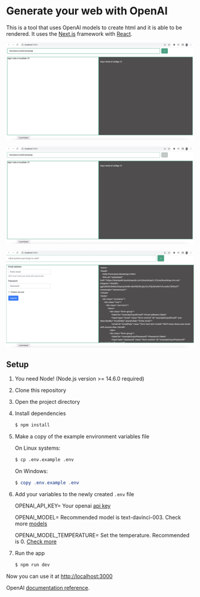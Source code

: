 # Generate your web with OpenAI

This is a tool that uses OpenAI models to create html and it is able to be rendered. It uses the [Next.js](https://nextjs.org/) framework with [React](https://reactjs.org/).

![Writing my wish](./public/img1.png)

![Wating](./public/img2.png)

![Your web :)](./public/img3.png)


## Setup

1. You need Node! (Node.js version >= 14.6.0 required)

2. Clone this repository

3. Open the project directory

4. Install dependencies

   ```bash
   $ npm install
   ```

5. Make a copy of the example environment variables file

   On Linux systems: 
   ```bash
   $ cp .env.example .env
   ```
   On Windows:
   ```powershell
   $ copy .env.example .env
   ```
6. Add your variables to the newly created `.env` file
   
   OPENAI_API_KEY= Your openai [api key](https://platform.openai.com/account/api-keys)

   OPENAI_MODEL= Recommended model is text-davinci-003. Check more [models](https://platform.openai.com/docs/models/gpt-3-5
   )

   OPENAI_MODEL_TEMPERATURE= Set the temperature. Recommended is 0. [Check more](https://platform.openai.com/docs/models/gpt-3-5)


7. Run the app

   ```bash
   $ npm run dev
   ```

Now you can use it at [http://localhost:3000](http://localhost:3000)

OpenAI [documentation reference](https://platform.openai.com/docs/quickstart).
